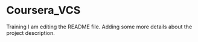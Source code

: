 # Coursera_VCS
Training
I am editing the README file. Adding some more details about the project description.
